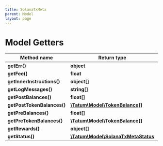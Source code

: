 ```yaml
---
title: SolanaTxMeta
parent: Model
layout: page
---
```


# Model Getters

Method name | Return type | Description | Notes
------------ | ------------- | ------------- | -------------
**getErr()** | **object** |  | [optional]
**getFee()** | **float** |  | [optional]
**getInnerInstructions()** | **object[]** |  | [optional]
**getLogMessages()** | **string[]** |  | [optional]
**getPostBalances()** | **float[]** |  | [optional]
**getPostTokenBalances()** | [**\Tatum\Model\TokenBalance[]**](../TokenBalance) |  | [optional]
**getPreBalances()** | **float[]** |  | [optional]
**getPreTokenBalances()** | [**\Tatum\Model\TokenBalance[]**](../TokenBalance) |  | [optional]
**getRewards()** | **object[]** |  | [optional]
**getStatus()** | [**\Tatum\Model\SolanaTxMetaStatus**](../SolanaTxMetaStatus) |  | [optional]

